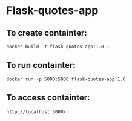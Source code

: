 # Flask-quotes-app
## To create containter:

    docker build -t flask-quotes-app:1.0 .

## To run containter:

    docker run -p 5000:5000 flask-quotes-app:1.0
    
## To access containter:
 
    http://localhost:5000/

